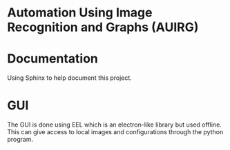 # Automation Using Image Recognition and Graphs (AUIRG)

# Documentation
Using Sphinx to help document this project.

# GUI
The GUI is done using EEL which is an electron-like library but used offline. This can give access to local images and configurations through the python program. 